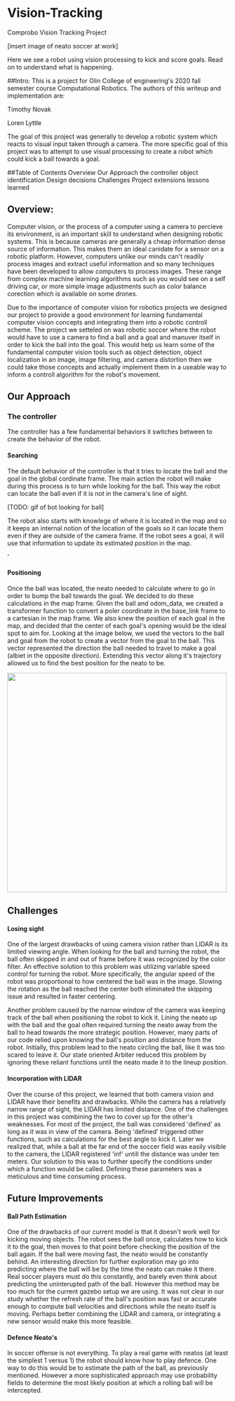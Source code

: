 # Vision-Tracking
Comprobo Vision Tracking Project

[insert image of neato soccer at work]

Here we see a robot using vision processing to kick and score goals. Read on to understand what is happening.

##Intro:
This is a project for Olin College of engineering's 2020 fall semester course Computational Robotics. The authors of this writeup and implementation are:

Timothy Novak

Loren Lyttle

The goal of this project was generally to develop a robotic system which reacts to visual input taken through a camera. The more specific goal of this project was to attempt to use visual processing to create a robot which could kick a ball towards a goal.

##Table of Contents
Overview
Our Approach
    the controller
    object identification
Design decisions
Challenges
Project extensions
lessons learned

## Overview:

Computer vision, or the process of a computer using a camera to percieve its environment, is an important skill to understand when designing robotic systems. This is because cameras are generally a cheap information dense source of information. This makes them an ideal canidate for a sensor on a robotic platform. However, computers unlike our minds can't readily process images and extract useful information and so many techniques have been developed to allow computers to process images. These range from complex machine learning algorithms such as you would see on a self driving car, or more simple image adjustments such as color balance corection which is available on some drones.

Due to the importance of computer vision for robotics projects we designed our project to provide a good environment for learning fundamental computer vision concepts and integrating them into a robotic controll scheme. The project we setteled on was robotic soccer where the robot would have to use a camera to find a ball and a goal and manuver itself in order to kick the ball into the goal. This would help us learn some of the fundamental computer vision tools such as object detection, object localization in an image, image filtering, and camera distortion then we could take those concepts and actually implement them in a useable way to inform a controll algorithm for the robot's movement.

## Our Approach

### The controller

The controller has a few fundamental behaviors it switches between to create the behavior of the robot.

#### Searching

The default behavior of the controller is that it tries to locate the ball and the goal in the global cordinate frame. The main action the robot will make during this process is to turn while looking for the ball. This way the robot can locate the ball even if it is not in the camera's line of sight.

[TODO: gif of bot looking for ball]

The robot also starts with knowlege of where it is located in the map and so it keeps an internal notion of the location of the goals so it can locate them even if they are outside of the camera frame. If the robot sees a goal, it will use that information to update its estimated position in the map.

'
#### Positioning

Once the ball was located, the neato needed to calculate where to go in order to bump the ball towards the goal. We decided to do these calculations in the map frame. Given the ball and odom_data, we created a transformer function to convert a poler coordinate in the base_link frame to a cartesian in the map frame. We also knew the position of each goal in the map, and decided that the center of each goal's opening would be the ideal spot to aim for. Looking at the image below, we used the vectors to the ball and goal from the robot to create a vector from the goal to the ball. This vector represented the direction the ball needed to travel to make a goal (albiet in the opposite direction). Extending this vector along it's trajectory allowed us to find the best position for the neato to be.

<img src="Neato_position.jpg" width=500px />

## Challenges

#### Losing sight

One of the largest drawbacks of using camera vision rather than LIDAR is its limited viewing angle. When looking for the ball and turning the robot, the ball often skipped in and out of frame before it was recognized by the color filter. An effective solution to this problem was utilizing variable speed control for turning the robot. More specifically, the angular speed of the robot was proportional to how centered the ball was in the image. Slowing the rotation as the ball reached the center both eliminated the skipping issue and resulted in faster centering.

Another problem caused by the narrow window of the camera was keeping track of the ball when positioning the robot to kick it. Lining the neato up with the ball and the goal often required turning the neato away from the ball to head towards the more strategic position. However, many parts of our code relied upon knowing the ball's position and distance from the robot. Initially, this problem lead to the neato circling the ball, like it was too scared to leave it. Our state oriented Arbiter reduced this problem by ignoring these reliant functions until the neato made it to the lineup position.

#### Incorporation with LIDAR

Over the course of this project, we learned that both camera vision and LIDAR have their benefits and drawbacks. While the camera has a relatively narrow range of sight, the LIDAR has limited distance. One of the challenges in this project was combining the two to cover up for the other's weaknesses. For most of the project, the ball was considered 'defined' as long as it was in view of the camera. Being 'defined' triggered other functions, such as calculations for the best angle to kick it. Later we realized that, while a ball at the far end of the soccer field was easily visible to the camera, the LIDAR registered 'inf' untill the distance was under ten meters. Our solution to this was to further specify the conditions under which a function would be called. Defining these parameters was a meticulous and time consuming process.

## Future Improvements

#### Ball Path Estimation

One of the drawbacks of our current model is that it doesn't work well for kicking moving objects. The robot sees the ball once, calculates how to kick it to the goal, then moves to that point before checking the position of the ball again. If the ball were moving fast, the neato would be constantly behind. An interesting direction for further exploration may go into predicting where the ball will be by the time the neato can make it there. Real soccer players must do this constantly, and barely even think about predicting the uninterupted path of the ball. However this method may be too much for the current gazebo setup we are using. It was not clear in our study whether the refresh rate of the ball's position was fast or accurate enough to compute ball velocities and directions while the neato itself is moving. Perhaps better combining the LIDAR and camera, or integrating a new sensor would make this more feasible.

#### Defence Neato's

In soccer offense is not everything. To play a real game with neatos (at least the simplest 1 versus 1) the robot should know how to play defence. One way to do this would be to estimate the path of the ball, as previously mentioned. However a more sophisticated approach may use probability fields to determine the most likely position at which a rolling ball will be intercepted.  
